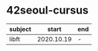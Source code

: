 # 42seoul-cursus

| subject | start      | end |
| ------- | ---------- | --- |
| libft   | 2020.10.19 | -   |
